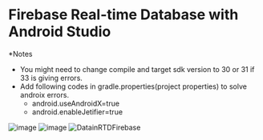 # Firebase Real-time Database with Android Studio
*Notes
  - You might need to change compile and target sdk version to 30 or 31 if 33 is giving errors. 
  - Add following codes in gradle.properties(project properties) to solve androix errors. 
      - android.useAndroidX=true
      - android.enableJetifier=true

![image](https://user-images.githubusercontent.com/40666122/195259118-0e7de8bf-824e-470b-b2f1-303d90bd911e.png)
![image](https://user-images.githubusercontent.com/40666122/195259025-f8373e4e-209c-40d3-a2ce-b1a4957c97ba.png)
![DatainRTDFirebase](https://user-images.githubusercontent.com/40666122/195258939-f42695e4-764e-455c-a607-1b13e14da93a.jpg)
